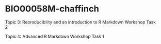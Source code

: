 # BIO00058M-chaffinch
Topic 3: Reproducibility and an introduction to R Markdown Workshop Task 2

Topic 4: Advanced R Markdown Workshop Task 1
